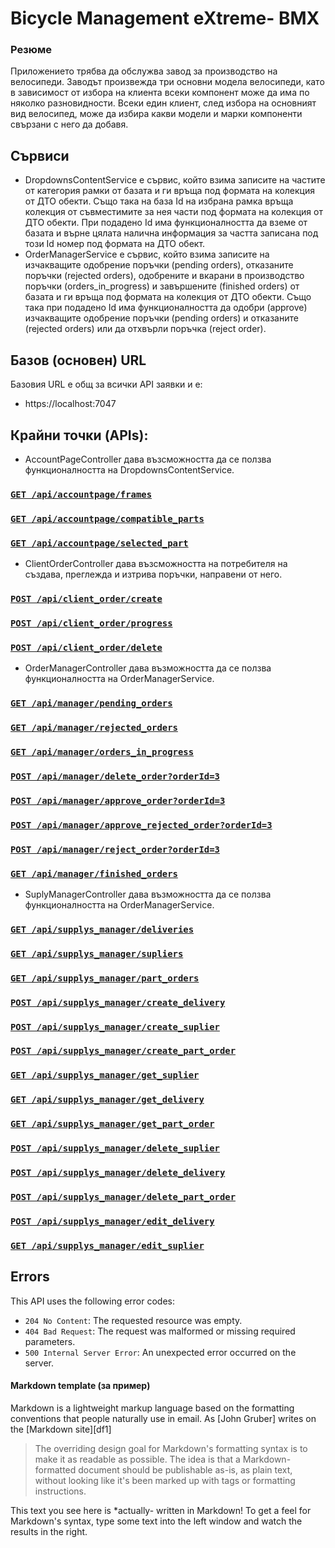 # <b>Bicycle Management eXtreme- BMX</b>

### Резюме
Приложението трябва да обслужва завод за производство на велосипеди. Заводът произвежда три основни модела велосипеди, като в зависимост от избора на клиента всеки компонент може да има по няколко разновидности. Всеки един клиент, след избора на основният вид велосипед, може да избира какви модели и марки компоненти свързани с него да добавя.

## Сървиси

- DropdownsContentService е сървис, който взима записите на частите от категория рамки от базата и ги връща под формата на колекция от ДТО обекти. Също така на база Id на избрана рамка връща колекция от съвместимите за нея части под формата на колекция от ДТО обекти. При подадено Id има функционалността да вземе от базата и върне цялата налична информация за частта записана под този Id номер под формата на ДТО обект.
- OrderManagerService е сървис, който взима записите на изчакващите одобрение поръчки (pending orders), отказаните поръчки (rejected orders), одобрените и вкарани в производство поръчки (orders_in_progress) и завършените (finished orders) от базата и ги връща под формата на колекция от ДТО обекти. Също така при подадено Id има функционалността да одобри (approve) изчакващите одобрение поръчки (pending orders) и отказаните (rejected orders) или да отхвърли поръчка (reject order).

## Базов (основен) URL
Базовия URL е общ за всички API заявки и е:
- https://localhost:7047

## Крайни точки (APIs):
- AccountPageController дава възсможността да се ползва функционалността на DropdownsContentService. 

### [`GET /api/accountpage/frames`](/ReadMeFiles/AccountPage/Frames.md)
### [`GET /api/accountpage/compatible_parts`](/ReadMeFiles/AccountPage/CompatibleParts.md)
### [`GET /api/accountpage/selected_part`](/ReadMeFiles/AccountPage/SelectedPart.md)
- ClientOrderController дава възсможността на потребителя на създава, преглежда и изтрива поръчки, направени от него.

### [`POST /api/client_order/create`](/ReadMeFiles/ClientOrder/Create.md)
### [`POST /api/client_order/progress`](/ReadMeFiles/ClientOrder/Progress.md)
### [`POST /api/client_order/delete`](/ReadMeFiles/ClientOrder/Delete.md)

- OrderManagerController дава възможността да се ползва функционалността на OrderManagerService. 

### [`GET /api/manager/pending_orders`](/ReadMeFiles/Manager/pending_orders.md)
### [`GET /api/manager/rejected_orders`](/ReadMeFiles/Manager/rejected_orders.md)
### [`GET /api/manager/orders_in_progress`](/ReadMeFiles/Manager/orders_in_progress.md)
### [`POST /api/manager/delete_order?orderId=3`](/ReadMeFiles/Manager/delete_order.md)
### [`POST /api/manager/approve_order?orderId=3`](/ReadMeFiles/Manager/approve_order.md)
### [`POST /api/manager/approve_rejected_order?orderId=3`](/ReadMeFiles/Manager/approve_rejected_order.md)
### [`POST /api/manager/reject_order?orderId=3`](/ReadMeFiles/Manager/reject_order.md)
### [`GET /api/manager/finished_orders`](/ReadMeFiles/Manager/finished_orders.md)

- SuplyManagerController дава възможността да се ползва функционалността на OrderManagerService. 

### [`GET /api/supplys_manager/deliveries`](/ReadMeFiles/Manager/deliveries.md)
### [`GET /api/supplys_manager/supliers`](/ReadMeFiles/Manager/supliers.md)
### [`GET /api/supplys_manager/part_orders`](/ReadMeFiles/Manager/part_orders.md)
### [`POST /api/supplys_manager/create_delivery`](/ReadMeFiles/Manager/create_delivery.md)
### [`POST /api/supplys_manager/create_suplier`](/ReadMeFiles/Manager/create_suplier.md)
### [`POST /api/supplys_manager/create_part_order`](/ReadMeFiles/Manager/create_part_order.md)
### [`GET /api/supplys_manager/get_suplier`](/ReadMeFiles/Manager/get_suplier.md)
### [`GET /api/supplys_manager/get_delivery`](/ReadMeFiles/Manager/get_delivery.md)
### [`GET /api/supplys_manager/get_part_order`](/ReadMeFiles/Manager/get_part_order.md)
### [`POST /api/supplys_manager/delete_suplier`](/ReadMeFiles/Manager/delete_suplier.md)
### [`POST /api/supplys_manager/delete_delivery`](/ReadMeFiles/Manager/delete_delivery.md)
### [`POST /api/supplys_manager/delete_part_order`](/ReadMeFiles/Manager/delete_part_order.md)
### [`POST /api/supplys_manager/edit_delivery`](/ReadMeFiles/Manager/edit_delivery.md)
### [`GET /api/supplys_manager/edit_suplier`](/ReadMeFiles/Manager/edit_suplier.md)

## Errors

This API uses the following error codes:

- `204 No Content`: The requested resource was empty.
- `404 Bad Request`: The request was malformed or missing required parameters.
- `500 Internal Server Error`: An unexpected error occurred on the server.


#### Markdown template (за пример)

Markdown is a lightweight markup language based on the formatting conventions
that people naturally use in email.
As [John Gruber] writes on the [Markdown site][df1]

> The overriding design goal for Markdown's
> formatting syntax is to make it as readable
> as possible. The idea is that a
> Markdown-formatted document should be
> publishable as-is, as plain text, without
> looking like it's been marked up with tags
> or formatting instructions.

This text you see here is *actually- written in Markdown! To get a feel
for Markdown's syntax, type some text into the left window and
watch the results in the right.